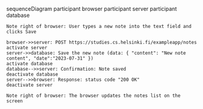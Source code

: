 sequenceDiagram
    participant browser
    participant server
    participant database

    Note right of browser: User types a new note into the text field and clicks Save
    
    browser->>server: POST https://studies.cs.helsinki.fi/exampleapp/notes
    activate server
    server->>database: Save the new note (data: { "content": "New note content", "date":"2023-07-31" })
    activate database
    database-->>server: Confirmation: Note saved
    deactivate database
    server-->>browser: Response: status code "200 OK"
    deactivate server

    Note right of browser: The browser updates the notes list on the screen
    